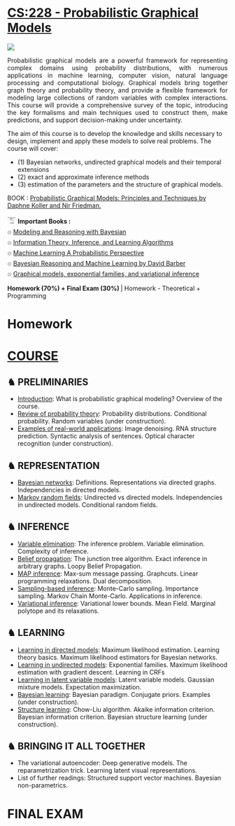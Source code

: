 # [CS:228 - Probabilistic Graphical Models](https://cs.stanford.edu/~ermon/cs228/index.html)

<img src="https://github.com/SKKSaikia/CS228_PGM/blob/master/cs228.PNG">

<p align="justify"> Probabilistic graphical models are a powerful framework for representing complex domains using probability distributions, with numerous applications in machine learning, computer vision, natural language processing and computational biology. Graphical models bring together graph theory and probability theory, and provide a flexible framework for modeling large collections of random variables with complex interactions. This course will provide a comprehensive survey of the topic, introducing the key formalisms and main techniques used to construct them, make predictions, and support decision-making under uncertainty.</p>

The aim of this course is to develop the knowledge and skills necessary to design, implement and apply these models to solve real problems. The course will cover: 
- (1) Bayesian networks, undirected graphical models and their temporal extensions
- (2) exact and approximate inference methods
- (3) estimation of the parameters and the structure of graphical models.

BOOK : [Probabilistic Graphical Models: Principles and Techniques by Daphne Koller and Nir Friedman.](https://github.com/SKKSaikia/CS228_PGM/blob/master/Probabilistic%20Graphical%20Models%20-%20Principles%20and%20Techniques.pdf)

𓄆 <b>Important Books : </b><br/>
𓊖 [Modeling and Reasoning with Bayesian](https://github.com/SKKSaikia/CS228_PGM/blob/master/Modeling%20and%20Reasoning%20with%20Bayesian.pdf) <br/>
𓊖 [Information Theory, Inference, and Learning Algorithms](https://github.com/SKKSaikia/CS228_PGM/blob/master/books/Information%20Theory%2C%20Inference%2C%20and%20Learning%20Algorithms%20by%20David%20J.%20C.%20Mackay.pdf) <br/>
𓊖 [Machine Learning A Probabilistic Perspective](https://doc.lagout.org/science/Artificial%20Intelligence/Machine%20learning/Machine%20Learning_%20A%20Probabilistic%20Perspective%20%5BMurphy%202012-08-24%5D.pdf) <br/>
𓊖 [Bayesian Reasoning and Machine Learning by David Barber](https://github.com/SKKSaikia/CS228_PGM/blob/master/books/Bayesian%20Reasoning%20and%20Machine%20Learning%20by%20David%20Barber.pdf) <br/>
𓊖 [Graphical models, exponential families, and variational inference](https://github.com/SKKSaikia/CS228_PGM/blob/master/Graphical%20models%2C%20exponential%20families%2C%20and%20variational%20inference%20by%20Martin%20J.%20Wainwright%20and%20Michael%20I.%20Jordan.pdf) <br/>

<b> Homework (70%) + Final Exam (30%) </b>| Homework - Theoretical + Programming

# Homework

# [COURSE](https://ermongroup.github.io/cs228-notes/)

<h2><b> ♞ PRELIMINARIES </b></h2>

- [Introduction](): What is probabilistic graphical modeling? Overview of the course. <br/>
- [Review of probability theory](): Probability distributions. Conditional probability. Random variables (under construction). <br/>
- [Examples of real-world applications](): Image denoising. RNA structure prediction. Syntactic analysis of sentences. Optical character recognition (under construction). <br/>

<h2><b> ♞ REPRESENTATION </b></h2>

- [Bayesian networks](): Definitions. Representations via directed graphs. Independencies in directed models. <br/>
- [Markov random fields](): Undirected vs directed models. Independencies in undirected models. Conditional random fields. <br/>

<h2><b> ♞ INFERENCE </b></h2>

- [Variable elimination](): The inference problem. Variable elimination. Complexity of inference. <br/>
- [Belief propagation](): The junction tree algorithm. Exact inference in arbitrary graphs. Loopy Belief Propagation. <br/>
- [MAP inference](): Max-sum message passing. Graphcuts. Linear programming relaxations. Dual decomposition. <br/>
- [Sampling-based inference](): Monte-Carlo sampling. Importance sampling. Markov Chain Monte-Carlo. Applications in inference. <br/>
- [Variational inference](): Variational lower bounds. Mean Field. Marginal polytope and its relaxations. <br/>

<h2><b> ♞ LEARNING </b></h2>

- [Learning in directed models](): Maximum likelihood estimation. Learning theory basics. Maximum likelihood estimators for Bayesian networks. <br/>
- [Learning in undirected models](): Exponential families. Maximum likelihood estimation with gradient descent. Learning in CRFs <br/>
- [Learning in latent variable models](): Latent variable models. Gaussian mixture models. Expectation maximization. <br/>
- [Bayesian learning](): Bayesian paradigm. Conjugate priors. Examples (under construction). <br/>
- [Structure learning](): Chow-Liu algorithm. Akaike information criterion. Bayesian information criterion. Bayesian structure learning (under construction). <br/>

<h2><b> ♞ BRINGING IT ALL TOGETHER </b></h2>

- The variational autoencoder: Deep generative models. The reparametrization trick. Learning latent visual representations. <br/>
- List of further readings: Structured support vector machines. Bayesian non-parametrics. <br/>

# FINAL EXAM

